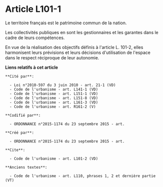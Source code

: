 # Article L101-1

Le territoire français est le patrimoine commun de la nation. 

Les collectivités publiques en sont les gestionnaires et les garantes dans le cadre de leurs compétences. 

En vue de la réalisation des objectifs définis à l'article L. 101-2, elles harmonisent leurs prévisions et leurs décisions
d'utilisation de l'espace dans le respect réciproque de leur autonomie.

**Liens relatifs à cet article**

	**Cité par**:

	  - Loi n°2010-597 du 3 juin 2010 - art. 21-1 (VD)
	  - Code de l'urbanisme - art. L141-1 (VD)
	  - Code de l'urbanisme - art. L151-1 (VD)
	  - Code de l'urbanisme - art. L151-8 (VD)
	  - Code de l'urbanisme - art. L161-3 (VD)
	  - Code de l'urbanisme - art. R161-2 (V)

	**Codifié par**:

	  - ORDONNANCE n°2015-1174 du 23 septembre 2015 - art.

	**Créé par**:

	  - ORDONNANCE n°2015-1174 du 23 septembre 2015 - art.

	**Cite**:

	  - Code de l'urbanisme - art. L101-2 (VD)

	**Anciens textes**:

	  - Code de l'urbanisme - art. L110, phrases 1, 2 et dernière partie (VT)
